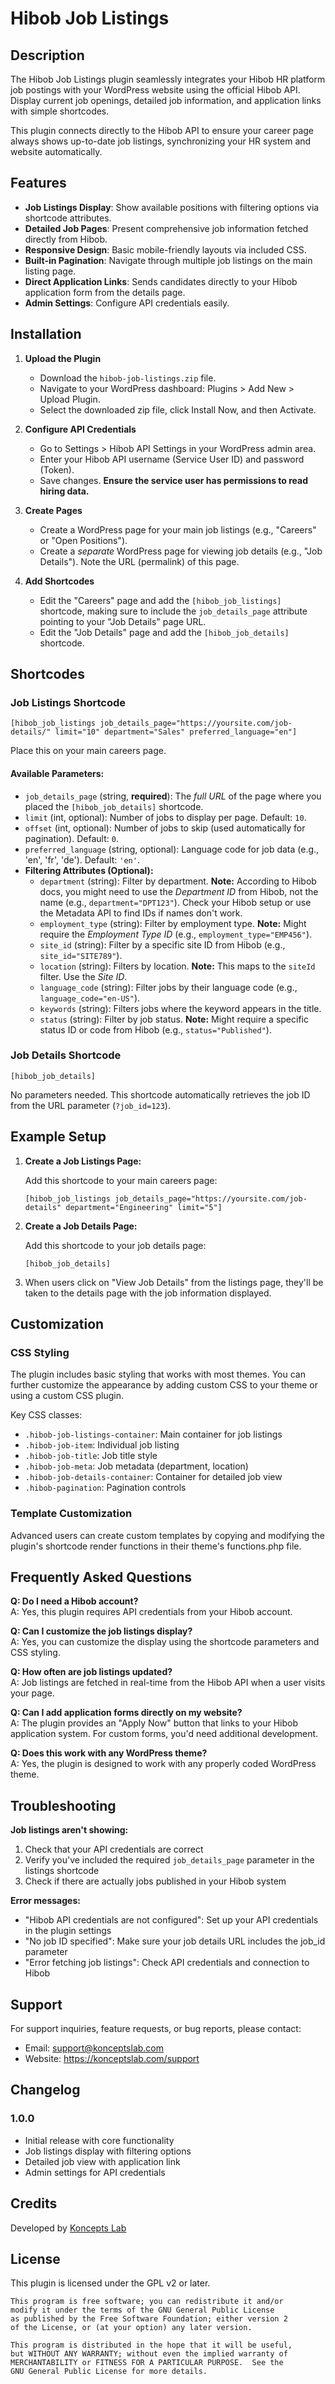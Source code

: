 # Hibob Job Listings

## Description

The Hibob Job Listings plugin seamlessly integrates your Hibob HR platform job postings with your WordPress website using the official Hibob API. Display current job openings, detailed job information, and application links with simple shortcodes.

This plugin connects directly to the Hibob API to ensure your career page always shows up-to-date job listings, synchronizing your HR system and website automatically.

## Features

- **Job Listings Display**: Show available positions with filtering options via shortcode attributes.
- **Detailed Job Pages**: Present comprehensive job information fetched directly from Hibob.
- **Responsive Design**: Basic mobile-friendly layouts via included CSS.
- **Built-in Pagination**: Navigate through multiple job listings on the main listing page.
- **Direct Application Links**: Sends candidates directly to your Hibob application form from the details page.
- **Admin Settings**: Configure API credentials easily.

## Installation

1.  **Upload the Plugin**
    *   Download the `hibob-job-listings.zip` file.
    *   Navigate to your WordPress dashboard: Plugins > Add New > Upload Plugin.
    *   Select the downloaded zip file, click Install Now, and then Activate.

2.  **Configure API Credentials**
    *   Go to Settings > Hibob API Settings in your WordPress admin area.
    *   Enter your Hibob API username (Service User ID) and password (Token).
    *   Save changes. **Ensure the service user has permissions to read hiring data.**

3.  **Create Pages**
    *   Create a WordPress page for your main job listings (e.g., "Careers" or "Open Positions").
    *   Create a *separate* WordPress page for viewing job details (e.g., "Job Details"). Note the URL (permalink) of this page.

4.  **Add Shortcodes**
    *   Edit the "Careers" page and add the `[hibob_job_listings]` shortcode, making sure to include the `job_details_page` attribute pointing to your "Job Details" page URL.
    *   Edit the "Job Details" page and add the `[hibob_job_details]` shortcode.

## Shortcodes

### Job Listings Shortcode

```
[hibob_job_listings job_details_page="https://yoursite.com/job-details/" limit="10" department="Sales" preferred_language="en"]
```

Place this on your main careers page.

#### Available Parameters:

*   `job_details_page` (string, **required**): The *full URL* of the page where you placed the `[hibob_job_details]` shortcode.
*   `limit` (int, optional): Number of jobs to display per page. Default: `10`.
*   `offset` (int, optional): Number of jobs to skip (used automatically for pagination). Default: `0`.
*   `preferred_language` (string, optional): Language code for job data (e.g., 'en', 'fr', 'de'). Default: `'en'`.
*   **Filtering Attributes (Optional):**
    *   `department` (string): Filter by department. **Note:** According to Hibob docs, you might need to use the *Department ID* from Hibob, not the name (e.g., `department="DPT123"`). Check your Hibob setup or use the Metadata API to find IDs if names don't work.
    *   `employment_type` (string): Filter by employment type. **Note:** Might require the *Employment Type ID* (e.g., `employment_type="EMP456"`).
    *   `site_id` (string): Filter by a specific site ID from Hibob (e.g., `site_id="SITE789"`).
    *   `location` (string): Filters by location. **Note:** This maps to the `siteId` filter. Use the *Site ID*.
    *   `language_code` (string): Filter jobs by their language code (e.g., `language_code="en-US"`).
    *   `keywords` (string): Filters jobs where the keyword appears in the title.
    *   `status` (string): Filter by job status. **Note:** Might require a specific status ID or code from Hibob (e.g., `status="Published"`).


### Job Details Shortcode

```
[hibob_job_details]
```

No parameters needed. This shortcode automatically retrieves the job ID from the URL parameter (`?job_id=123`).

## Example Setup

1. **Create a Job Listings Page:**
   
   Add this shortcode to your main careers page:
   ```
   [hibob_job_listings job_details_page="https://yoursite.com/job-details" department="Engineering" limit="5"]
   ```

2. **Create a Job Details Page:**
   
   Add this shortcode to your job details page:
   ```
   [hibob_job_details]
   ```

3. When users click on "View Job Details" from the listings page, they'll be taken to the details page with the job information displayed.

## Customization

### CSS Styling

The plugin includes basic styling that works with most themes. You can further customize the appearance by adding custom CSS to your theme or using a custom CSS plugin.

Key CSS classes:
- `.hibob-job-listings-container`: Main container for job listings
- `.hibob-job-item`: Individual job listing
- `.hibob-job-title`: Job title style
- `.hibob-job-meta`: Job metadata (department, location)
- `.hibob-job-details-container`: Container for detailed job view
- `.hibob-pagination`: Pagination controls

### Template Customization

Advanced users can create custom templates by copying and modifying the plugin's shortcode render functions in their theme's functions.php file.

## Frequently Asked Questions

**Q: Do I need a Hibob account?**  
A: Yes, this plugin requires API credentials from your Hibob account.

**Q: Can I customize the job listings display?**  
A: Yes, you can customize the display using the shortcode parameters and CSS styling.

**Q: How often are job listings updated?**  
A: Job listings are fetched in real-time from the Hibob API when a user visits your page.

**Q: Can I add application forms directly on my website?**  
A: The plugin provides an "Apply Now" button that links to your Hibob application system. For custom forms, you'd need additional development.

**Q: Does this work with any WordPress theme?**  
A: Yes, the plugin is designed to work with any properly coded WordPress theme.

## Troubleshooting

**Job listings aren't showing:**
1. Check that your API credentials are correct
2. Verify you've included the required `job_details_page` parameter in the listings shortcode
3. Check if there are actually jobs published in your Hibob system

**Error messages:**
- "Hibob API credentials are not configured": Set up your API credentials in the plugin settings
- "No job ID specified": Make sure your job details URL includes the job_id parameter
- "Error fetching job listings": Check API credentials and connection to Hibob

## Support

For support inquiries, feature requests, or bug reports, please contact:

- Email: support@konceptslab.com
- Website: https://konceptslab.com/support

## Changelog

### 1.0.0
- Initial release with core functionality
- Job listings display with filtering options
- Detailed job view with application link
- Admin settings for API credentials

## Credits

Developed by [Koncepts Lab](https://konceptslab.com/)

## License

This plugin is licensed under the GPL v2 or later.

```
This program is free software; you can redistribute it and/or
modify it under the terms of the GNU General Public License
as published by the Free Software Foundation; either version 2
of the License, or (at your option) any later version.

This program is distributed in the hope that it will be useful,
but WITHOUT ANY WARRANTY; without even the implied warranty of
MERCHANTABILITY or FITNESS FOR A PARTICULAR PURPOSE.  See the
GNU General Public License for more details.
```
